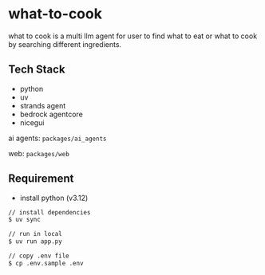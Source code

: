 # what-to-cook

what to cook is a multi llm agent for user to find what to eat or what to cook by searching different ingredients.

## Tech Stack

- python
- uv
- strands agent
- bedrock agentcore
- nicegui

ai agents: `packages/ai_agents`

web: `packages/web`

## Requirement

- install python (v3.12)

```zsh
// install dependencies
$ uv sync

// run in local
$ uv run app.py
```

```zsh
// copy .env file
$ cp .env.sample .env
```
